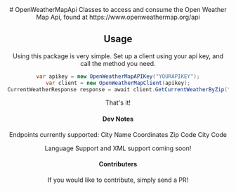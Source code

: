 <div align="center">
# OpenWeatherMapApi
Classes to access and consume the Open Weather Map Api, found at https://www.openweathermap.org/api

## Usage
Using this package is very simple.  Set up a client using your api key, and call the method you need.

```C#
var apikey = new OpenWeatherMapAPIKey("YOURAPIKEY");
var client = new OpenWeatherMapClient(apikey);
CurrentWeatherResponse response = await client.GetCurrentWeatherByZip("12345");
```
That's it!

#### Dev Notes
Endpoints currently supported:
	City Name
	Coordinates
	Zip Code
	City Code
	
Language Support and XML support coming soon!

#### Contributers
If you would like to contribute, simply send a PR!
</div>

